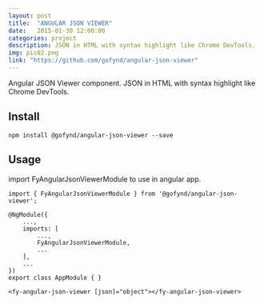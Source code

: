 ```yaml
---
layout: post
title:  "ANGULAR JSON VIEWER"
date:   2015-01-30 12:00:00
categories: project
description: JSON in HTML with syntax highlight like Chrome DevTools.
img: pic02.png
link: "https://github.com/gofynd/angular-json-viewer"
---
```



<p>Angular JSON Viewer component. JSON in HTML with syntax highlight like Chrome DevTools.</p>

<h2 id="install">Install</h2>

<pre><code>npm install @gofynd/angular-json-viewer --save
</code></pre>

<h2 id="usage">Usage</h2>

<p>import FyAngularJsonViewerModule to use in angular app. </p>

<pre><code class="js language-js">import { FyAngularJsonViewerModule } from '@gofynd/angular-json-viewer';

@NgModule({
    ...,
    imports: [
        ...,
        FyAngularJsonViewerModule,
        ...
    ],
    ...
})
export class AppModule { }
</code></pre>

<pre><code class="html language-html">&lt;fy-angular-json-viewer [json]="object"&gt;&lt;/fy-angular-json-viewer&gt;
</code></pre>
